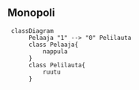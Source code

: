 ## Monopoli

```mermaid
 classDiagram
      Pelaaja "1" --> "0" Pelilauta
      class Pelaaja{
          nappula
      }
      class Pelilauta{
          ruutu
      }
```

